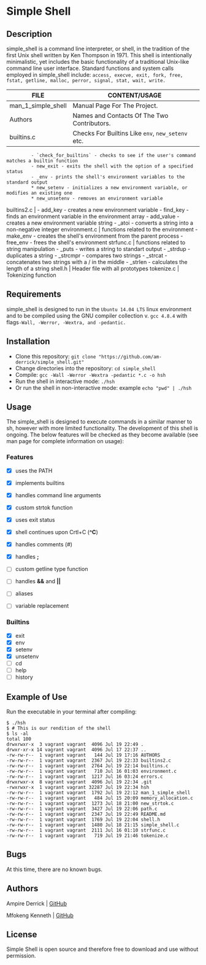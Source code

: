 # Simple Shell 

## Description
simple_shell is a command line interpreter, or shell, in the tradition of the first Unix shell written by Ken Thompson in 1971. This shell is intentionally minimalistic, yet includes the basic functionality of a traditional Unix-like command line user interface.
Standard functions and system calls employed in simple_shell include:
   `access, execve, exit, fork, free, fstat, getline, malloc, perror, signal, stat, wait, write.`

FILE | CONTENT/USAGE
---- | -------------
man_1_simple_shell | Manual Page For The Project.
Authors | Names and Contacts Of The Two Contributors.
builtins.c | Checks For Builtins Like `env`, `new_setenv` etc.
             - `check_for_builtins` - checks to see if the user's command matches a builtin function
             - new_exit - exits the shell with the option of a specified status
             - _env - prints the shell's environment variables to the standard output
             * new_setenv - initializes a new environment variable, or modifies an existing one
             * new_unsetenv - removes an environment variable
builtins2.c | - add_key - creates a new environment variable
              - find_key - finds an environment variable in the environment array
              - add_value - creates a new environment variable string
              - _atoi - converts a string into a non-negative integer
environment.c | functions related to the environment
                - make_env - creates the shell's environment from the parent process
		- free_env - frees the shell's environment
strfunc.c | functions related to string manipulation
	    - _puts - writes a string to standart output
	    - _strdup - duplicates a string
	    - _strcmpr - compares two strings
	    - _strcat - concatenates two strings with a / in the middle
	    - _strlen - calculates the length of a string
shell.h | Header file with all prototypes
tokenize.c | Tokenizing function

## Requirements

simple_shell is designed to run in the `Ubuntu 14.04 LTS` linux environment and to be compiled using the GNU compiler collection v. `gcc 4.8.4` with flags`-Wall, -Werror, -Wextra, and -pedantic.`

## Installation

   - Clone this repository: `git clone "https://github.com/am-derrick/simple_shell.git"`
   - Change directories into the repository: `cd simple_shell`
   - Compile: `gcc -Wall -Werror -Wextra -pedantic *.c -o hsh`
   - Run the shell in interactive mode: `./hsh`
   - Or run the shell in non-interactive mode: example `echo "pwd" | ./hsh`

## Usage

The simple_shell is designed to execute commands in a similar manner to sh, however with more limited functionality. The development of this shell is ongoing. The below features will be checked as they become available (see man page for complete information on usage):

### Features
- [x] uses the PATH
- [x] implements builtins
- [x] handles command line arguments
- [x] custom strtok function
- [x] uses exit status
- [x] shell continues upon Crtl+C (**^C**)
- [x] handles comments (#)
- [x] handles **;**
- [ ] custom getline type function
- [ ] handles **&&** and **||**
- [ ] aliases
- [ ] variable replacement


### Builtins

- [x] exit
- [x] env
- [x] setenv
- [x] unsetenv
- [ ] cd
- [ ] help
- [ ] history

## Example of Use
Run the executable in your terminal after compiling:
```
$ ./hsh
$ # This is our rendition of the shell
$ ls -al
total 100
drwxrwxr-x  3 vagrant vagrant  4096 Jul 19 22:49 .
drwxr-xr-x 14 vagrant vagrant  4096 Jul 17 22:37 ..
-rw-rw-r--  1 vagrant vagrant   144 Jul 19 17:16 AUTHORS
-rw-rw-r--  1 vagrant vagrant  2367 Jul 19 22:33 builtins2.c
-rw-rw-r--  1 vagrant vagrant  2764 Jul 19 22:14 builtins.c
-rw-rw-r--  1 vagrant vagrant   710 Jul 16 01:03 environment.c
-rw-rw-r--  1 vagrant vagrant  1217 Jul 16 03:24 errors.c
drwxrwxr-x  8 vagrant vagrant  4096 Jul 19 22:34 .git
-rwxrwxr-x  1 vagrant vagrant 32287 Jul 19 22:34 hsh
-rw-rw-r--  1 vagrant vagrant  1792 Jul 19 22:12 man_1_simple_shell
-rw-rw-r--  1 vagrant vagrant   484 Jul 15 20:09 memory_allocation.c
-rw-rw-r--  1 vagrant vagrant  1273 Jul 18 21:00 new_strtok.c
-rw-rw-r--  1 vagrant vagrant  3427 Jul 19 22:06 path.c
-rw-rw-r--  1 vagrant vagrant  2347 Jul 19 22:49 README.md
-rw-rw-r--  1 vagrant vagrant  1769 Jul 19 22:04 shell.h
-rw-rw-r--  1 vagrant vagrant  1480 Jul 18 21:15 simple_shell.c
-rw-rw-r--  1 vagrant vagrant  2111 Jul 16 01:10 strfunc.c
-rw-rw-r--  1 vagrant vagrant   719 Jul 19 21:46 tokenize.c
```
## Bugs
At this time, there are no known bugs.

## Authors
Ampire Derrick | [GitHub](https://github.com/am-derrick)

Mfokeng Kenneth | [GitHub](https://github.com/kenneth-bit)

## License
Simple Shell is open source and therefore free to download and use without permission.
